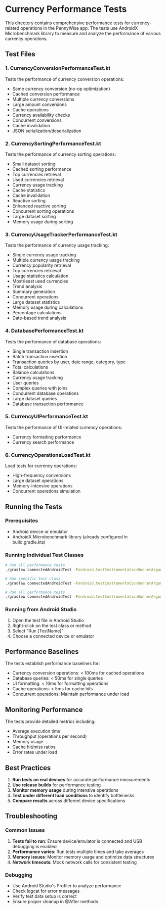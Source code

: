 # Currency Performance Tests

This directory contains comprehensive performance tests for currency-related operations in the PennyWise app. The tests use AndroidX Microbenchmark library to measure and analyze the performance of various currency operations.

## Test Files

### 1. CurrencyConversionPerformanceTest.kt
Tests the performance of currency conversion operations:
- Same currency conversion (no-op optimization)
- Cached conversion performance
- Multiple currency conversions
- Large amount conversions
- Cache operations
- Currency availability checks
- Concurrent conversions
- Cache invalidation
- JSON serialization/deserialization

### 2. CurrencySortingPerformanceTest.kt
Tests the performance of currency sorting operations:
- Small dataset sorting
- Cached sorting performance
- Top currencies retrieval
- Used currencies retrieval
- Currency usage tracking
- Cache statistics
- Cache invalidation
- Reactive sorting
- Enhanced reactive sorting
- Concurrent sorting operations
- Large dataset sorting
- Memory usage during sorting

### 3. CurrencyUsageTrackerPerformanceTest.kt
Tests the performance of currency usage tracking:
- Single currency usage tracking
- Multiple currency usage tracking
- Currency popularity retrieval
- Top currencies retrieval
- Usage statistics calculation
- Most/least used currencies
- Trend analysis
- Summary generation
- Concurrent operations
- Large dataset statistics
- Memory usage during calculations
- Percentage calculations
- Date-based trend analysis

### 4. DatabasePerformanceTest.kt
Tests the performance of database operations:
- Single transaction insertion
- Batch transaction insertion
- Transaction queries by user, date range, category, type
- Total calculations
- Balance calculations
- Currency usage tracking
- User queries
- Complex queries with joins
- Concurrent database operations
- Large dataset queries
- Database transaction performance

### 5. CurrencyUIPerformanceTest.kt
Tests the performance of UI-related currency operations:
- Currency formatting performance
- Currency search performance

### 6. CurrencyOperationsLoadTest.kt
Load tests for currency operations:
- High-frequency conversions
- Large dataset operations
- Memory-intensive operations
- Concurrent operations simulation

## Running the Tests

### Prerequisites
- Android device or emulator
- AndroidX Microbenchmark library (already configured in build.gradle.kts)

### Running Individual Test Classes
```bash
# Run all performance tests
./gradlew connectedAndroidTest -Pandroid.testInstrumentationRunnerArguments.class=com.pennywise.app.performance.CurrencyConversionPerformanceTest

# Run specific test class
./gradlew connectedAndroidTest -Pandroid.testInstrumentationRunnerArguments.class=com.pennywise.app.performance.CurrencySortingPerformanceTest

# Run all performance tests
./gradlew connectedAndroidTest -Pandroid.testInstrumentationRunnerArguments.package=com.pennywise.app.performance
```

### Running from Android Studio
1. Open the test file in Android Studio
2. Right-click on the test class or method
3. Select "Run [TestName]"
4. Choose a connected device or emulator

## Performance Baselines

The tests establish performance baselines for:
- Currency conversion operations: < 100ms for cached operations
- Database queries: < 50ms for single queries
- UI formatting: < 10ms for formatting operations
- Cache operations: < 5ms for cache hits
- Concurrent operations: Maintain performance under load

## Monitoring Performance

The tests provide detailed metrics including:
- Average execution time
- Throughput (operations per second)
- Memory usage
- Cache hit/miss ratios
- Error rates under load

## Best Practices

1. **Run tests on real devices** for accurate performance measurements
2. **Use release builds** for performance testing
3. **Monitor memory usage** during intensive operations
4. **Test under different load conditions** to identify bottlenecks
5. **Compare results** across different device specifications

## Troubleshooting

### Common Issues
1. **Tests fail to run**: Ensure device/emulator is connected and USB debugging is enabled
2. **Performance varies**: Run tests multiple times and take averages
3. **Memory issues**: Monitor memory usage and optimize data structures
4. **Network timeouts**: Mock network calls for consistent testing

### Debugging
- Use Android Studio's Profiler to analyze performance
- Check logcat for error messages
- Verify test data setup is correct
- Ensure proper cleanup in @After methods
